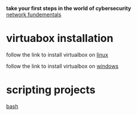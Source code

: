 # 


**take your first steps in the world of cybersecurity** \
 [network fundementals](https://github.com/ROT101/learn_something/blob/main/networking/1.what_is_a_network.md)

 # virtuabox installation

follow the link to install virtualbox on [linux](https://www.geeksforgeeks.org/how-to-install-virtualbox-in-linux/)

follow the link to install virtualbox on [windows](https://ultahost.com/knowledge-base/install-virtualbox-windows/)


# scripting projects 
[bash](https://github.com/ROT101/learn_something/tree/main/bash_scripting)

